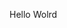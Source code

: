 Hello Wolrd










































































































































